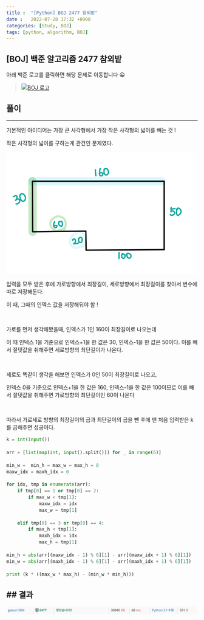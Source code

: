 ```yaml
---
title :  "[Python] BOJ 2477 참외밭"
date :   2022-07-28 17:32 +0900
categories: [Study, BOJ]
tags: [python, algorithm, BOJ]
---
```


## [BOJ] 백준 알고리즘 2477 참외밭
아래 백준 로고를 클릭하면 해당 문제로 이동합니다 😀  
> [![BOJ 로고](https://d2gd6pc034wcta.cloudfront.net/images/logo@2x.png)](https://www.acmicpc.net/problem/2477)
  



## 풀이
---  
기본적인 아이디어는 가장 큰 사각형에서 가장 작은 사각형의 넓이를 빼는 것 ! 

작은 사각형의 넓이를 구하는게 관건인 문제였다.   

![풀이과정](/assets/img/BOJ/BOJ2477_solution.png)  

입력을 모두 받은 후에 가로방향에서 최장길이, 세로방향에서 최장길이를 찾아서 변수에 따로 저장해둔다.

이 때, 그때의 인덱스 값을 저장해둬야 함 !     


​

가로를 먼저 생각해봤을때, 인덱스가 1인 160이 최장길이로 나오는데

이 때 인덱스 1을 기준으로 인덱스+1을 한 값은 30, 인덱스-1을 한 값은 50이다. 이를 빼서 절댓값을 취해주면 세로방향의 최단길이가 나온다.

​

세로도 똑같이 생각을 해보면 인덱스가 0인 50이 최장길이로 나오고,

인덱스 0을 기준으로 인덱스+1을 한 값은 160, 인덱스-1을 한 값은 100이므로 이를 빼서 절댓값을 취해주면 가로방향의 최단길이인 60이 나온다

​

따라서 가로세로 방향의 최장길이의 곱과 최단길이의 곱을 뺀 후에 맨 처음 입력받은 k를 곱해주면 성공이다.  


```python
k = int(input())

arr = [list(map(int, input().split())) for _ in range(6)]

min_w =  min_h = max_w = max_h = 0
maxw_idx = maxh_idx = 0

for idx, tmp in enumerate(arr):
    if tmp[0] == 1 or tmp[0] == 2:
        if max_w < tmp[1]:
            maxw_idx = idx
            max_w = tmp[1]

    elif tmp[0] == 3 or tmp[0] == 4:
        if max_h < tmp[1]:
            maxh_idx = idx
            max_h = tmp[1]

min_h = abs(arr[(maxw_idx - 1) % 6][1] - arr[(maxw_idx + 1) % 6][1])
min_w = abs(arr[(maxh_idx - 1) % 6][1] - arr[(maxh_idx + 1) % 6][1])

print (k * ((max_w * max_h) - (min_w * min_h)))
```


​## 결과
---
![2477맞았습니다](/assets/img/BOJ/BOJ2477_correct.png)